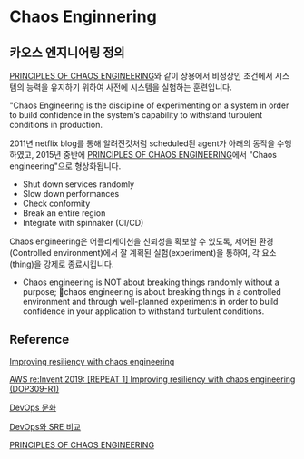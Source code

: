# Chaos Enginnering

## 카오스 엔지니어링 정의

[PRINCIPLES OF CHAOS ENGINEERING](https://principlesofchaos.org/)와 같이 상용에서 비정상인 조건에서 시스템의 능력을 유지하기 위하여 사전에 시스템을 실험하는 훈련입니다. 

"Chaos Engineering is the discipline of experimenting on a system in order to build confidence in the system’s capability to withstand turbulent conditions in production.

2011년 netflix blog를 통해 알려진것처럼 scheduled된 agent가 아래의 동작을 수행하였고, 2015년 중반에 [PRINCIPLES OF CHAOS ENGINEERING](https://principlesofchaos.org/)에서 "Chaos engineering"으로 형상화됩니다. 

- Shut down services randomly
- Slow down performances
- Check conformity 
- Break an entire region
- Integrate with spinnaker (CI/CD)


Chaos engineering은 어플리케이션을 신뢰성을 확보할 수 있도록, 제어된 환경(Controlled environment)에서 잘 계획된 실험(experiment)을 통하여, 각 요소(thing)을 강제로 종료시킵니다.

- Chaos engineering is NOT about breaking things randomly without a purpose; chaos engineering is about breaking things in a controlled environment and through well-planned experiments in order to build confidence in your application to withstand turbulent conditions.



## Reference

[Improving resiliency with chaos engineering](https://disaster-recovery.workshop.aws/en/intro/concepts/chaos-engineering.html)

[AWS re:Invent 2019: [REPEAT 1] Improving resiliency with chaos engineering (DOP309-R1)](https://www.youtube.com/watch?v=ztiPjey2rfY)

[DevOps 문화](https://www.redhat.com/ko/topics/devops)

[DevOps와 SRE 비교](https://www.redhat.com/ko/topics/devops/what-is-sre)

[PRINCIPLES OF CHAOS ENGINEERING](https://principlesofchaos.org/)

